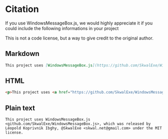 # Citation

If you use WindowsMessageBox.js, we would highly appreciate it if you could include the following informations in your project

This is not a code license, but a way to give credit to the original author.

## Markdown

```md
This project uses [WindowsMessageBox.js](https://github.com/SkwalExe/WindowsMessageBox.js), which was released by Léopold Koprivnik Ibghy, [@SkwalExe](https://github.com/SkwalExe/) \<skwal.net@gmail.com\> under the [MIT license](https://github.com/SkwalExe/WindowsMessageBox.js/blob/main/LICENSE).
```

## HTML

```html
<p>This project uses <a href="https://github.com/SkwalExe/WindowsMessageBox.js">WindowsMessageBox.js</a>, which was released by Léopold Koprivnik Ibghy, <a href="https://github.com/SkwalExe/">@SkwalExe</a> &lt;<a href="mailto:skwal.net@gmail.com">skwal.net@gmail.com</a>&gt; under the <a href="https://github.com/SkwalExe/WindowsMessageBox.js/blob/main/LICENSE">MIT license</a></p>
```

## Plain text

```
This project uses WindowsMessageBox.js <github.com/SkwalExe/WindowsMessageBox.js>, which was released by Léopold Koprivnik Ibghy, @SkwalExe <skwal.net@gmail.com> under the MIT license.
```
